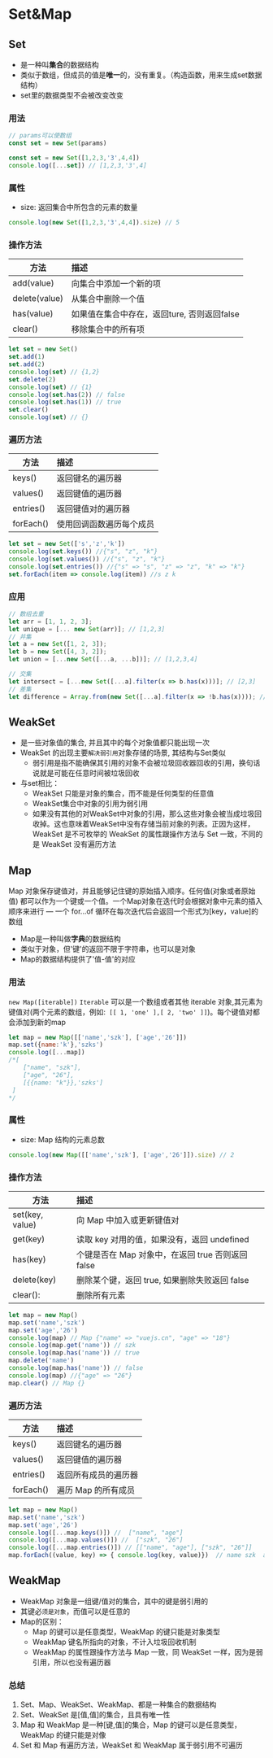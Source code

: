 # Set&Map

## Set
* 是一种叫**集合**的数据结构
* 类似于数组，但成员的值是**唯一**的，没有重复。（构造函数，用来生成set数据结构）
* set里的数据类型不会被改变改变
### 用法
```js
// params可以使数组
const set = new Set(params)
```
```js
const set = new Set([1,2,3,'3',4,4])
console.log([...set]) // [1,2,3,'3',4]
```
### 属性
* size: 返回集合中所包含的元素的数量
```js
console.log(new Set([1,2,3,'3',4,4]).size) // 5
```
### 操作方法
方法|描述
--|:--|
add(value)|向集合中添加一个新的项
delete(value)|从集合中删除一个值
has(value)|如果值在集合中存在，返回ture, 否则返回false
clear()|移除集合中的所有项
```js
let set = new Set()
set.add(1)
set.add(2)
console.log(set) // {1,2}
set.delete(2)
console.log(set) // {1}
console.log(set.has(2)) // false
console.log(set.has(1)) // true
set.clear()
console.log(set) // {}
```
### 遍历方法

方法|描述
--|:--|
keys()|返回键名的遍历器
values()|返回键值的遍历器
entries()|返回键值对的遍历器
forEach()|使用回调函数遍历每个成员
```js
let set = new Set(['s','z','k'])
console.log(set.keys()) //{"s", "z", "k"}
console.log(set.values()) //{"s", "z", "k"}
console.log(set.entries()) //{"s" => "s", "z" => "z", "k" => "k"}
set.forEach(item => console.log(item)) //s z k
```
### 应用
```js
// 数组去重
let arr = [1, 1, 2, 3];
let unique = [... new Set(arr)]; // [1,2,3]
// 并集
let a = new Set([1, 2, 3]);
let b = new Set([4, 3, 2]);
let union = [...new Set([...a, ...b])]; // [1,2,3,4]

// 交集
let intersect = [...new Set([...a].filter(x => b.has(x)))]; // [2,3]
// 差集
let difference = Array.from(new Set([...a].filter(x => !b.has(x)))); // [1]
```
## WeakSet
* 是一些对象值的集合, 并且其中的每个对象值都只能出现一次
* WeakSet 的出现主要`解决弱引用`对象存储的场景, 其结构与Set类似
    * 弱引用是指不能确保其引用的对象不会被垃圾回收器回收的引用，换句话说就是可能在任意时间被垃圾回收
* 与set相比：
    * WeakSet 只能是对象的集合，而不能是任何类型的任意值
    * WeakSet集合中对象的引用为弱引用
    * 如果没有其他的对WeakSet中对象的引用，那么这些对象会被当成垃圾回收掉。这也意味着WeakSet中没有存储当前对象的列表。正因为这样，WeakSet 是不可枚举的
      WeakSet 的属性跟操作方法与 Set 一致，不同的是 WeakSet 没有遍历方法
## Map
Map 对象保存键值对，并且能够记住键的原始插入顺序。任何值(对象或者原始值) 都可以作为一个键或一个值。一个Map对象在迭代时会根据对象中元素的插入顺序来进行 — 一个  for...of 循环在每次迭代后会返回一个形式为[key，value]的数组
* Map是一种叫做**字典**的数据结构
* 类似于对象，但'键'的返回不限于字符串，也可以是对象
* Map的数据结构提供了'值-值'的对应

### 用法
`new Map([iterable])` `Iterable` 可以是一个数组或者其他 iterable 对象,其元素为键值对(两个元素的数组，例如:` [[ 1, 'one' ],[ 2, 'two' ]]`)。每个键值对都会添加到新的map
```js
let map = new Map([['name','szk'], ['age','26']])
map.set({name:'k'},'szks')
console.log([...map])
/*[
    ["name", "szk"],
    ["age", "26"],
    [{{name: "k"}},'szks']
 ]
*/
```
### 属性
* size:  Map 结构的元素总数
```js
console.log(new Map([['name','szk'], ['age','26']]).size) // 2
```
### 操作方法
方法|描述
--|:--|
set(key, value)| 向 Map 中加入或更新键值对
get(key)|读取 key 对用的值，如果没有，返回 undefined
has(key)|个键是否在 Map 对象中，在返回 true 否则返回 false
delete(key)| 删除某个键，返回 true, 如果删除失败返回 false
clear():| 删除所有元素
```js
let map = new Map()
map.set('name','szk')
map.set('age','26')
console.log(map) // Map {"name" => "vuejs.cn", "age" => "18"}
console.log(map.get('name')) // szk
console.log(map.has('name')) // true
map.delete('name')  
console.log(map.has('name')) // false
console.log(map) //{"age" => "26"}
map.clear() // Map {} 
```
### 遍历方法

方法|描述
--|:--|
keys()|返回键名的遍历器
values()|返回键值的遍历器
entries()|返回所有成员的遍历器
forEach()|遍历 Map 的所有成员
```js
let map = new Map()
map.set('name','szk')
map.set('age','26')
console.log([...map.keys()]) //  ["name", "age"]
console.log([...map.values()]) //  ["szk", "26"]
console.log([...map.entries()]) // [["name", "age"], ["szk", "26"]]
map.forEach((value, key) => { console.log(key, value)})  // name szk  age 26
```
## WeakMap
* WeakMap 对象是一组键/值对的集合，其中的键是弱引用的
* 其键必`须是对象`，而值可以是任意的
* Map的区别：
    * Map 的键可以是任意类型，WeakMap 的键只能是对象类型
    * WeakMap 键名所指向的对象，不计入垃圾回收机制
    * WeakMap 的属性跟操作方法与 Map 一致，同 WeakSet 一样，因为是弱引用，所以也没有遍历器

### 总结
1. Set、Map、WeakSet、WeakMap、都是一种集合的数据结构
2. Set、WeakSet 是[值,值]的集合，且具有唯一性
3. Map 和 WeakMap 是一种[键,值]的集合，Map 的键可以是任意类型，WeakMap 的键只能是对像
4. Set 和 Map 有遍历方法，WeakSet 和 WeakMap 属于弱引用不可遍历

